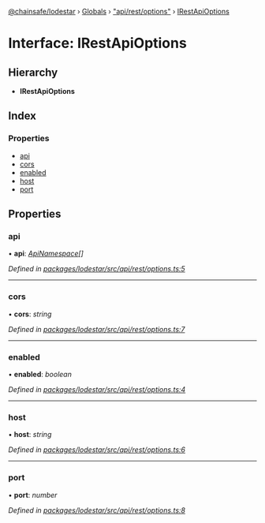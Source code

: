 [@chainsafe/lodestar](../README.md) › [Globals](../globals.md) › ["api/rest/options"](../modules/_api_rest_options_.md) › [IRestApiOptions](_api_rest_options_.irestapioptions.md)

# Interface: IRestApiOptions

## Hierarchy

* **IRestApiOptions**

## Index

### Properties

* [api](_api_rest_options_.irestapioptions.md#api)
* [cors](_api_rest_options_.irestapioptions.md#cors)
* [enabled](_api_rest_options_.irestapioptions.md#enabled)
* [host](_api_rest_options_.irestapioptions.md#host)
* [port](_api_rest_options_.irestapioptions.md#port)

## Properties

###  api

• **api**: *[ApiNamespace](../enums/_api_index_.apinamespace.md)[]*

*Defined in [packages/lodestar/src/api/rest/options.ts:5](https://github.com/ChainSafe/lodestar/blob/2bf6badbe/packages/lodestar/src/api/rest/options.ts#L5)*

___

###  cors

• **cors**: *string*

*Defined in [packages/lodestar/src/api/rest/options.ts:7](https://github.com/ChainSafe/lodestar/blob/2bf6badbe/packages/lodestar/src/api/rest/options.ts#L7)*

___

###  enabled

• **enabled**: *boolean*

*Defined in [packages/lodestar/src/api/rest/options.ts:4](https://github.com/ChainSafe/lodestar/blob/2bf6badbe/packages/lodestar/src/api/rest/options.ts#L4)*

___

###  host

• **host**: *string*

*Defined in [packages/lodestar/src/api/rest/options.ts:6](https://github.com/ChainSafe/lodestar/blob/2bf6badbe/packages/lodestar/src/api/rest/options.ts#L6)*

___

###  port

• **port**: *number*

*Defined in [packages/lodestar/src/api/rest/options.ts:8](https://github.com/ChainSafe/lodestar/blob/2bf6badbe/packages/lodestar/src/api/rest/options.ts#L8)*
